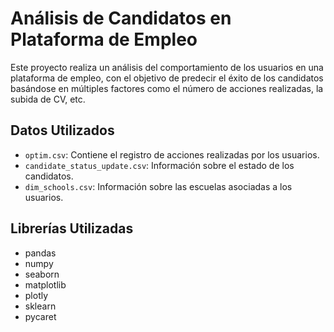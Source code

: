 # Análisis de Candidatos en Plataforma de Empleo

Este proyecto realiza un análisis del comportamiento de los usuarios en una plataforma de empleo, con el objetivo de predecir el éxito de los candidatos basándose en múltiples factores como el número de acciones realizadas, la subida de CV, etc.

## Datos Utilizados

- `optim.csv`: Contiene el registro de acciones realizadas por los usuarios.
- `candidate_status_update.csv`: Información sobre el estado de los candidatos.
- `dim_schools.csv`: Información sobre las escuelas asociadas a los usuarios.

## Librerías Utilizadas

- pandas
- numpy
- seaborn
- matplotlib
- plotly
- sklearn
- pycaret

